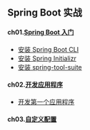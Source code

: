 ## Spring Boot 实战

#### ch01.[Spring Boot 入门](ch01Start)

- [安装 Spring Boot CLI](ch01Start/1.1安装Spring-Boot-CLI.md)
- [安装 Spring Initializr](ch01Start/1.2使用使用Spring-Initializr.md)
- [安装 spring-tool-suite](ch01Start/1.3安装spring-tool-suite插件.md)

#### ch02.[开发应用程序](ch02Develop)

- [开发第一个应用程序](ch02Develop/README.md)

#### ch03.[自定义配置](ch03Configuration)

